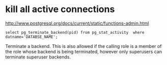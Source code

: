 # kill all active connections

http://www.postgresql.org/docs/current/static/functions-admin.html

```
select pg_terminate_backend(pid) from pg_stat_activity  where datname='DATABSE_NAME';
```

Terminate a backend. This is also allowed if the calling role is a member of the role whose backend is being terminated, however only superusers can terminate superuser backends.

